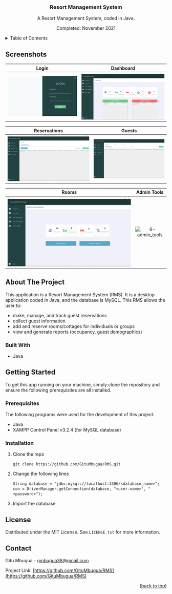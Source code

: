 <div>
  <h3 align="center"> Resort Management System </h3>

  <p align="center">
    A Resort Management System, coded in Java.
    <br />
  </p>
  <p align="center">
    Completed: November 2021
    <br />
  </p>
</div>


<!-- TABLE OF CONTENTS -->
<details>
  <summary>Table of Contents</summary>
  <ol>
    <li>
      <a href="#screenshots">Screenshots</a>
      <a href="#about-the-project">About The Project</a>
      <ul>
        <li><a href="#built-with">Built With</a></li>
      </ul>
    </li>
    <li>
      <a href="#getting-started">Getting Started</a>
      <ul>
        <li><a href="#prerequisites">Prerequisites</a></li>
        <li><a href="#installation">Installation</a></li>
      </ul>
    </li>
    <li><a href="#license">License</a></li>
    <li><a href="#contact">Contact</a></li>
  </ol>
</details>



<!-- ABOUT THE PROJECT -->
## Screenshots

|    **Login**    |     **Dashboard**    |
:---------------------------:|:----------------------------:|
![1-login](/screenshots/login.png) | ![2-dashboard](/screenshots/dashboard.png)  |

|    **Reservations**    |     **Guests**    |
:---------------------------:|:----------------------------:|
![3-reservations](/screenshots/reservations.png) | ![4-guests](/screenshots/guests.png)  |

|    **Rooms**    |     **Admin Tools**    |
:----------------:|:-------------------------:
![5-rooms](/screenshots/rooms.png) | ![6-admin_tools](/screenshots/admin_tools.png)  |

## About The Project

This application is a Resort Management System (RMS). It is a desktop application coded in Java, and the database is MySQL. 
This RMS allows the user to:
* make, manage, and track guest reservations
* collect guest information
* add and reserve rooms/cottages for individuals or groups
* view and generate reports (occupancy, guest demographics)


### Built With

* Java


<!-- GETTING STARTED -->
## Getting Started

To get this app running on your machine, simply clone the repository and ensure the following prerequisites are all installed.

### Prerequisites

The following programs were used for the development of this project:
* Java
* XAMPP Control Panel v3.2.4 (for MySQL database)


### Installation

1. Clone the repo
   ```
   git clone https://github.com/GituMbugua/RMS.git
   ```
2. Change the following lines
   ```
   String database = "jdbc:mysql://localhost:3306/<database_name>";
   con = DriverManager.getConnection(database, "<user-name>", "<password>");
   ```
3. Import the database
   

<!-- LICENSE -->
## License

Distributed under the MIT License. See `LICENSE.txt` for more information.


<!-- CONTACT -->
## Contact

Gitu Mbugua - gmbugua38@gmail.com

Project Link: [https://github.com/GituMbugua/RMS](https://github.com/GituMbugua/RMS)

<p align="right">(<a href="#readme-top">back to top</a>)</p>
